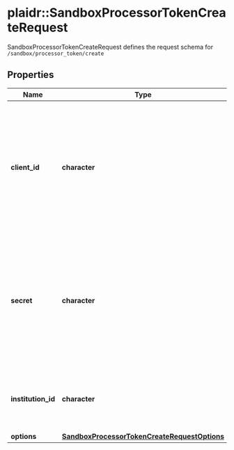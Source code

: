 # plaidr::SandboxProcessorTokenCreateRequest

SandboxProcessorTokenCreateRequest defines the request schema for `/sandbox/processor_token/create`

## Properties
Name | Type | Description | Notes
------------ | ------------- | ------------- | -------------
**client_id** | **character** | Your Plaid API &#x60;client_id&#x60;. The &#x60;client_id&#x60; is required and may be provided either in the &#x60;PLAID-CLIENT-ID&#x60; header or as part of a request body. | [optional] 
**secret** | **character** | Your Plaid API &#x60;secret&#x60;. The &#x60;secret&#x60; is required and may be provided either in the &#x60;PLAID-SECRET&#x60; header or as part of a request body. | [optional] 
**institution_id** | **character** | The ID of the institution the Item will be associated with | 
**options** | [**SandboxProcessorTokenCreateRequestOptions**](SandboxProcessorTokenCreateRequestOptions.md) |  | [optional] 


